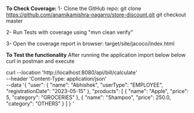
**To Check Coverage:**
1- Clone the GitHub repo:
git clone https://github.com/anamikamishra-nagarro/store-discount.git
git checkout master

2- Run Tests with coverage using "mvn clean verify"

3- Open the coverage report in browser: target/site/jacoco/index.html


**To Test the functionality**
After running the application import below below curl in postman and execute

curl --location 'http://localhost:8080/api/bill/calculate' \
--header 'Content-Type: application/json' \
--data '{
"user": {
"name": "Abhishek",
"userType": "EMPLOYEE",
"registrationDate": "2023-05-15"
},
"products": [
{
"name": "Apple",
"price": 5,
"category": "GROCERIES"
},
{
"name": "Shampoo",
"price": 250.0,
"category": "OTHERS"
}
]
}
'

